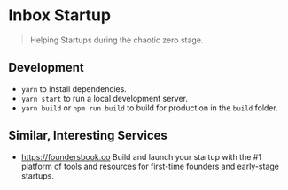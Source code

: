 # Inbox Startup

> Helping Startups during the chaotic zero stage.

## Development

- `yarn` to install dependencies.
- `yarn start` to run a local development server.
- `yarn build` or `npm run build` to build for production in the `build` folder.


## Similar, Interesting Services

- https://foundersbook.co Build and launch your startup with the #1 platform of tools and resources for first-time founders and early-stage startups.